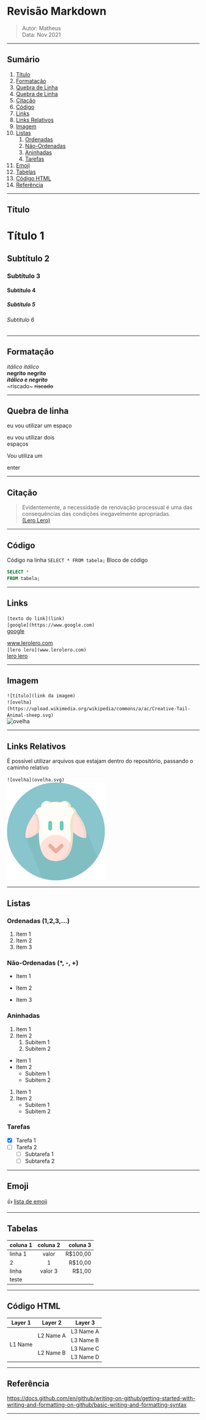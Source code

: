 Revisão Markdown
================

> Autor: Matheus  
> Data: Nov 2021

--------------------

Sumário
-------

1. [Título](https://github.com/mwmachado/gama#t%C3%ADtulo)
1. [Formatação](https://github.com/mwmachado/gama#formata%C3%A7%C3%A3o)
1. [Quebra de Linha](https://github.com/mwmachado/gama#quebra-de-linha)
1. [Quebra de Linha](#quebra-de-linha)
1. [Citação](https://github.com/mwmachado/gama#cita%C3%A7%C3%A3o)
1. [Código](https://github.com/mwmachado/gama#c%C3%B3digo)
1. [Links](https://github.com/mwmachado/gama#links)
1. [Links Relativos](https://github.com/mwmachado/gama#links-relativos)
1. [Imagem](https://github.com/mwmachado/gama#imagem)
1. [Listas](https://github.com/mwmachado/gama#listas)
   1. [Ordenadas](https://github.com/mwmachado/gama#ordenadas-123)
   1. [Não-Ordenadas](https://github.com/mwmachado/gama#n%C3%A3o-ordenadas----)
   1. [Aninhadas](https://github.com/mwmachado/gama#aninhadas)
   1. [Tarefas](https://github.com/mwmachado/gama#tarefas)
1. [Emoji](https://github.com/mwmachado/gama#emoji)
1. [Tabelas](https://github.com/mwmachado/gama#tabelas)
1. [Código HTML](https://github.com/mwmachado/gama#c%C3%B3digo-html)
1. [Referência](https://github.com/mwmachado/gama#refer%C3%AAncia)


-------

Título
------

# Título 1
## Subtítulo 2
### Subtítulo 3
#### Subtítulo 4
##### Subtítulo 5
###### Subtítulo 6

--------------------

Formatação
----------

_itálico_ *itálico*   
**negrito** __negrito__  
_**itálico e negrito**_  
~riscado~ ~~riscado~~  

------------------------

Quebra de linha
---------------

eu vou utilizar um 
espaço

eu vou utilizar dois  
espaços

Vou utiliza um

enter

--------------------

Citação
-------

> Evidentemente, a necessidade de renovação processual é uma das consequências
> das condições inegavelmente apropriadas.  
> [(Lero Lero)](https://lerolero.com/)

-------

Código
------

Código na linha `SELECT * FROM tabela;`
Bloco de código

```sql
SELECT *
FROM tabela;
```

------

Links
-----

`[texto do link](link)`  
`[google](https://www.google.com)`  
[google](https://www.google.com)

www.lerolero.com  
`[lero lero](www.lerolero.com)`  
[lero lero](www.lerolero.com)

------

Imagem
------

`![título](link da imagem)`  
`![ovelha](https://upload.wikimedia.org/wikipedia/commons/a/ac/Creative-Tail-Animal-sheep.svg)`  
![ovelha](https://upload.wikimedia.org/wikipedia/commons/a/ac/Creative-Tail-Animal-sheep.svg)

------

Links Relativos
---------------

É possível utilizar arquivos que estajam dentro do repositório, passando o caminho relativo

`![ovelha](ovelha.svg)`  
![ovelha](ovelha.svg)

---------------

Listas
------

### Ordenadas (1,2,3,...)

1. Item 1
1. Item 2
1. Item 3

### Não-Ordenadas (*, -, +)

* Item 1
+ Item 2
- Item 3

### Aninhadas

1. Item 1
1. Item 2
   1. Subitem 1
   1. Subitem 2

- Item 1
- Item 2
  - Subitem 1
  - Subitem 2

1. Item 1
1. Item 2
   - Subitem 1
   - Subitem 2

### Tarefas

- [x] Tarefa 1
- [ ] Tarefa 2
  - [ ] Subtarefa 1
  - [ ] Subtarefa 2

------

Emoji
-----

:+1:
[lista de emoji](https://github.com/ikatyang/emoji-cheat-sheet/blob/master/README.md)

-----

Tabelas
-------

|coluna 1|coluna 2|coluna 3|
|:-------|:------:|-------:|
|linha 1|valor|R$100,00|
|2|1|R$10,00|
|linha|valor 3|R$1,00|
|teste|

-------

Código HTML
-----------

<table>
    <thead>
        <tr>
            <th>Layer 1</th>
            <th>Layer 2</th>
            <th>Layer 3</th>
        </tr>
    </thead>
    <tbody>
        <tr>
            <td rowspan=4>L1 Name</td>
            <td rowspan=2>L2 Name A</td>
            <td>L3 Name A</td>
        </tr>
        <tr>
            <td>L3 Name B</td>
        </tr>
        <tr>
            <td rowspan=2>L2 Name B</td>
            <td>L3 Name C</td>
        </tr>
        <tr>
            <td>L3 Name D</td>
        </tr>
    </tbody>
</table>

-----------

Referência
----------

https://docs.github.com/en/github/writing-on-github/getting-started-with-writing-and-formatting-on-github/basic-writing-and-formatting-syntax

----------
